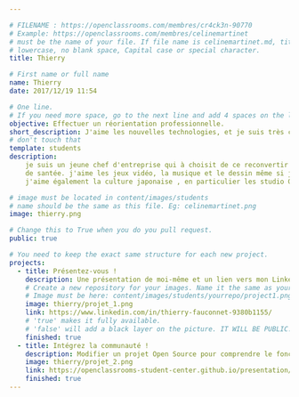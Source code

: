 ```yaml
---

# FILENAME : https://openclassrooms.com/membres/cr4ck3n-90770
# Example: https://openclassrooms.com/membres/celinemartinet
# must be the name of your file. If file name is celinemartinet.md, title is celinemartinet.
# lowercase, no blank space, Capital case or special character.
title: Thierry

# First name or full name
name: Thierry 
date: 2017/12/19 11:54

# One line.
# If you need more space, go to the next line and add 4 spaces on the left, as in 'description'.
objective: Effectuer un réorientation professionnelle.
short_description: J'aime les nouvelles technologies, et je suis très curieux. J'aime apprendre et créer.
# don't touch that
template: students
description:
    je suis un jeune chef d'entreprise qui à choisit de ce reconvertir suite à quelque problemes   
    de santée. j'aime les jeux vidéo, la musique et le dessin même si je dessine comme un enfant.
    j'aime également la culture japonaise , en particulier les studio Ghibli.

# image must be located in content/images/students
# name should be the same as this file. Eg: celinemartinet.png
image: thierry.png

# Change this to True when you do you pull request.
public: true

# You need to keep the exact same structure for each new project.
projects:
  - title: Présentez-vous !
    description: Une présentation de moi-même et un lien vers mon LinkedIn.
    # Create a new repository for your images. Name it the same as your nickname and profile picture.
    # Image must be here: content/images/students/yourrepo/project1.png
    image: thierry/projet_1.png
    link: https://www.linkedin.com/in/thierry-fauconnet-9380b1155/
    # 'true' makes it fully available.
    # 'false' will add a black layer on the picture. IT WILL BE PUBLIC!
    finished: true
  - title: Intégrez la communauté !
    description: Modifier un projet Open Source pour comprendre le fonctionnement de Git, de Github et des pull requests. 
    image: thierry/projet_2.png
    link: https://openclassrooms-student-center.github.io/presentation/students/thierry.html
    finished: true
---
```

